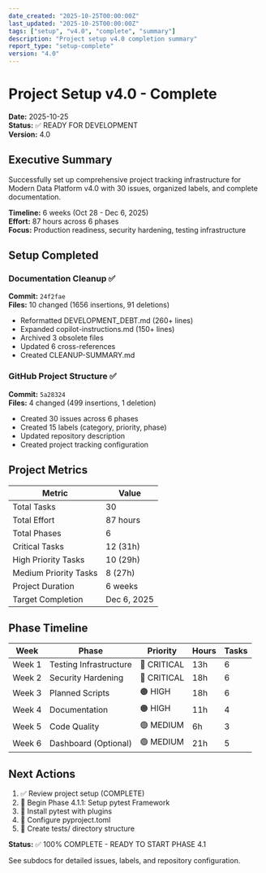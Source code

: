 ```yaml
---
date_created: "2025-10-25T00:00:00Z"
last_updated: "2025-10-25T00:00:00Z"
tags: ["setup", "v4.0", "complete", "summary"]
description: "Project setup v4.0 completion summary"
report_type: "setup-complete"
version: "4.0"
---
```

# Project Setup v4.0 - Complete

**Date:** 2025-10-25  
**Status:** ✅ READY FOR DEVELOPMENT  
**Version:** 4.0

## Executive Summary

Successfully set up comprehensive project tracking infrastructure for Modern Data Platform v4.0 with 30 issues, organized labels, and complete documentation.

**Timeline:** 6 weeks (Oct 28 - Dec 6, 2025)  
**Effort:** 87 hours across 6 phases  
**Focus:** Production readiness, security hardening, testing infrastructure

## Setup Completed

### Documentation Cleanup ✅

**Commit:** `24f2fae`  
**Files:** 10 changed (1656 insertions, 91 deletions)

- Reformatted DEVELOPMENT_DEBT.md (260+ lines)
- Expanded copilot-instructions.md (150+ lines)
- Archived 3 obsolete files
- Updated 6 cross-references
- Created CLEANUP-SUMMARY.md

### GitHub Project Structure ✅

**Commit:** `5a28324`  
**Files:** 4 changed (499 insertions, 1 deletion)

- Created 30 issues across 6 phases
- Created 15 labels (category, priority, phase)
- Updated repository description
- Created project tracking configuration

## Project Metrics

| Metric                | Value       |
|-----------------------|-------------|
| Total Tasks           | 30          |
| Total Effort          | 87 hours    |
| Total Phases          | 6           |
| Critical Tasks        | 12 (31h)    |
| High Priority Tasks   | 10 (29h)    |
| Medium Priority Tasks | 8 (27h)     |
| Project Duration      | 6 weeks     |
| Target Completion     | Dec 6, 2025 |

## Phase Timeline

| Week   | Phase                      | Priority    | Hours | Tasks |
|--------|----------------------------|-------------|-------|-------|
| Week 1 | Testing Infrastructure     | 🔴 CRITICAL | 13h   | 6     |
| Week 2 | Security Hardening         | 🔴 CRITICAL | 18h   | 6     |
| Week 3 | Planned Scripts            | 🟠 HIGH     | 18h   | 6     |
| Week 4 | Documentation              | 🟠 HIGH     | 11h   | 4     |
| Week 5 | Code Quality               | 🟢 MEDIUM   | 6h    | 3     |
| Week 6 | Dashboard (Optional)       | 🟢 MEDIUM   | 21h   | 5     |

## Next Actions

1. ✅ Review project setup (COMPLETE)
2. 🔵 Begin Phase 4.1.1: Setup pytest Framework
3. 🔵 Install pytest with plugins
4. 🔵 Configure pyproject.toml
5. 🔵 Create tests/ directory structure

**Status:** ✅ 100% COMPLETE - READY TO START PHASE 4.1

See subdocs for detailed issues, labels, and repository configuration.
